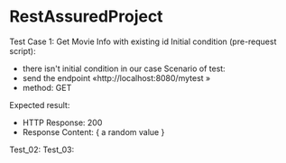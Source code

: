 # RestAssuredProject


Test Case 1: Get Movie Info with existing id
Initial condition (pre-request script):
- there isn't initial condition in our case
Scenario of test:
- send the endpoint «http://localhost:8080/mytest »
- method: GET

Expected result:
- HTTP Response: 200
- Response Content:
{
 a random value
}


Test_02:
Test_03:
